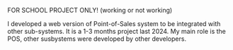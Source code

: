 FOR SCHOOL PROJECT ONLY! (working or not working)

I developed a web version of Point-of-Sales system to be integrated with other sub-systems.
It is a 1-3 months project last 2024.
My main role is the POS, other susbystems were developed by other developers.
